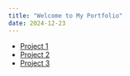 ```yaml
---
title: "Welcome to My Portfolio"
date: 2024-12-23
---
```

<ul>
    <li><a href="https://danirahmanh21.github.io/notebookapp/notebook-app">Project 1</a></li>
    <li><a href="https://danirahmanh21.github.io/BookShelfApp/bookshelf-app/">Project 2</a></li>
    <li><a href="https://github.com/danirahmanh21/Gallery/blob/main/Tugas/index.html">Project 3</a></li>
</ul>

